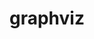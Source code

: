 ---
title: "graphviz"
layout: cache
categories: [package, develop]
meta: {"versions": ["12.1.0", "8.0.5"], "compilers": ["gcc@=10.2.1", "gcc@=11.4.0", "gcc@=7.5.0"], "oss": ["centos7", "ubuntu18.04", "ubuntu22.04"], "platforms": ["linux"], "targets": ["x86_64_v3"], "stacks": ["developer-tools-manylinux2014", "ml-linux-x86_64-cpu", "ml-linux-x86_64-cuda", "radiuss", "root"], "num_specs": 28, "num_specs_by_stack": {"developer-tools-manylinux2014": 10, "root": 28, "radiuss": 9, "ml-linux-x86_64-cuda": 9, "ml-linux-x86_64-cpu": 9}}
spec_details: [{"hash": "kzhxfkvxsed4uytejusrcehommxfdot2", "compiler": "gcc@=10.2.1", "versions": ["8.0.5"], "os": "centos7", "platform": "linux", "target": "x86_64_v3", "variants": ["build_system=autotools", "~doc", "~expat", "~ghostscript", "~gtkplus", "~gts", "~java", "~libgd", "~pangocairo", "~poppler", "~qt", "~quartz", "~x"], "stacks": ["developer-tools-manylinux2014", "root"], "size": "-", "tarball": "https://binaries.spack.io/develop/build_cache/linux-centos7-x86_64_v3/gcc-10.2.1/graphviz-8.0.5/linux-centos7-x86_64_v3-gcc-10.2.1-graphviz-8.0.5-kzhxfkvxsed4uytejusrcehommxfdot2.spack"}, {"hash": "f6rdkj5trlynbm2tccg2nyz5alntygx5", "compiler": "gcc@=10.2.1", "versions": ["12.1.0"], "os": "centos7", "platform": "linux", "target": "x86_64_v3", "variants": ["build_system=autotools", "~doc", "~expat", "~ghostscript", "~gtkplus", "~gts", "~java", "~libgd", "~pangocairo", "~poppler", "~qt", "~quartz", "~x"], "stacks": ["developer-tools-manylinux2014", "root"], "size": "-", "tarball": "https://binaries.spack.io/develop/build_cache/linux-centos7-x86_64_v3/gcc-10.2.1/graphviz-12.1.0/linux-centos7-x86_64_v3-gcc-10.2.1-graphviz-12.1.0-f6rdkj5trlynbm2tccg2nyz5alntygx5.spack"}, {"hash": "6bgcvxqbw7s33h3zdjj2hbvlwxmiggx6", "compiler": "gcc@=10.2.1", "versions": ["12.1.0"], "os": "centos7", "platform": "linux", "target": "x86_64_v3", "variants": ["build_system=autotools", "~doc", "~expat", "~ghostscript", "~gtkplus", "~gts", "~java", "~libgd", "~pangocairo", "~poppler", "~qt", "~quartz", "~x"], "stacks": ["developer-tools-manylinux2014", "root"], "size": "-", "tarball": "https://binaries.spack.io/develop/build_cache/linux-centos7-x86_64_v3/gcc-10.2.1/graphviz-12.1.0/linux-centos7-x86_64_v3-gcc-10.2.1-graphviz-12.1.0-6bgcvxqbw7s33h3zdjj2hbvlwxmiggx6.spack"}, {"hash": "52skd4dki5vq46poexlcajoinybdq5pq", "compiler": "gcc@=10.2.1", "versions": ["12.1.0"], "os": "centos7", "platform": "linux", "target": "x86_64_v3", "variants": ["build_system=autotools", "~doc", "~expat", "~ghostscript", "~gtkplus", "~gts", "~java", "~libgd", "~pangocairo", "~poppler", "~qt", "~quartz", "~x"], "stacks": ["developer-tools-manylinux2014", "root"], "size": "-", "tarball": "https://binaries.spack.io/develop/build_cache/linux-centos7-x86_64_v3/gcc-10.2.1/graphviz-12.1.0/linux-centos7-x86_64_v3-gcc-10.2.1-graphviz-12.1.0-52skd4dki5vq46poexlcajoinybdq5pq.spack"}, {"hash": "kny4syt5putrnkv2zfccjoibenobwhvz", "compiler": "gcc@=10.2.1", "versions": ["12.1.0"], "os": "centos7", "platform": "linux", "target": "x86_64_v3", "variants": ["build_system=autotools", "~doc", "~expat", "~ghostscript", "~gtkplus", "~gts", "~java", "~libgd", "~pangocairo", "~poppler", "~qt", "~quartz", "~x"], "stacks": ["developer-tools-manylinux2014", "root"], "size": "-", "tarball": "https://binaries.spack.io/develop/build_cache/linux-centos7-x86_64_v3/gcc-10.2.1/graphviz-12.1.0/linux-centos7-x86_64_v3-gcc-10.2.1-graphviz-12.1.0-kny4syt5putrnkv2zfccjoibenobwhvz.spack"}, {"hash": "jhjatsg46tqup5rq7lvvlth32wp3sjoz", "compiler": "gcc@=10.2.1", "versions": ["8.0.5"], "os": "centos7", "platform": "linux", "target": "x86_64_v3", "variants": ["build_system=autotools", "~doc", "~expat", "~ghostscript", "~gtkplus", "~gts", "~java", "~libgd", "~pangocairo", "~poppler", "~qt", "~quartz", "~x"], "stacks": ["developer-tools-manylinux2014", "root"], "size": "-", "tarball": "https://binaries.spack.io/develop/build_cache/linux-centos7-x86_64_v3/gcc-10.2.1/graphviz-8.0.5/linux-centos7-x86_64_v3-gcc-10.2.1-graphviz-8.0.5-jhjatsg46tqup5rq7lvvlth32wp3sjoz.spack"}, {"hash": "fo3qz5sfvnb6kiztdkdwx6lmx4wreuic", "compiler": "gcc@=10.2.1", "versions": ["12.1.0"], "os": "centos7", "platform": "linux", "target": "x86_64_v3", "variants": ["build_system=autotools", "~doc", "~expat", "~ghostscript", "~gtkplus", "~gts", "~java", "~libgd", "~pangocairo", "~poppler", "~qt", "~quartz", "~x"], "stacks": ["developer-tools-manylinux2014", "root"], "size": "-", "tarball": "https://binaries.spack.io/develop/build_cache/linux-centos7-x86_64_v3/gcc-10.2.1/graphviz-12.1.0/linux-centos7-x86_64_v3-gcc-10.2.1-graphviz-12.1.0-fo3qz5sfvnb6kiztdkdwx6lmx4wreuic.spack"}, {"hash": "l52fa32ubyjzxo4nqcahc2vxbhl3qe5n", "compiler": "gcc@=10.2.1", "versions": ["12.1.0"], "os": "centos7", "platform": "linux", "target": "x86_64_v3", "variants": ["build_system=autotools", "~doc", "~expat", "~ghostscript", "~gtkplus", "~gts", "~java", "~libgd", "~pangocairo", "~poppler", "~qt", "~quartz", "~x"], "stacks": ["developer-tools-manylinux2014", "root"], "size": "-", "tarball": "https://binaries.spack.io/develop/build_cache/linux-centos7-x86_64_v3/gcc-10.2.1/graphviz-12.1.0/linux-centos7-x86_64_v3-gcc-10.2.1-graphviz-12.1.0-l52fa32ubyjzxo4nqcahc2vxbhl3qe5n.spack"}, {"hash": "gnnrvyfsevflwpa5meastz4fe3bwvhwe", "compiler": "gcc@=10.2.1", "versions": ["8.0.5"], "os": "centos7", "platform": "linux", "target": "x86_64_v3", "variants": ["build_system=autotools", "~doc", "~expat", "~ghostscript", "~gtkplus", "~gts", "~java", "~libgd", "~pangocairo", "~poppler", "~qt", "~quartz", "~x"], "stacks": ["developer-tools-manylinux2014", "root"], "size": "-", "tarball": "https://binaries.spack.io/develop/build_cache/linux-centos7-x86_64_v3/gcc-10.2.1/graphviz-8.0.5/linux-centos7-x86_64_v3-gcc-10.2.1-graphviz-8.0.5-gnnrvyfsevflwpa5meastz4fe3bwvhwe.spack"}, {"hash": "x4xauwmgxghfk4emfnuxnu3au7fkck5q", "compiler": "gcc@=10.2.1", "versions": ["12.1.0"], "os": "centos7", "platform": "linux", "target": "x86_64_v3", "variants": ["build_system=autotools", "~doc", "~expat", "~ghostscript", "~gtkplus", "~gts", "~java", "~libgd", "~pangocairo", "~poppler", "~qt", "~quartz", "~x"], "stacks": ["developer-tools-manylinux2014", "root"], "size": "-", "tarball": "https://binaries.spack.io/develop/build_cache/linux-centos7-x86_64_v3/gcc-10.2.1/graphviz-12.1.0/linux-centos7-x86_64_v3-gcc-10.2.1-graphviz-12.1.0-x4xauwmgxghfk4emfnuxnu3au7fkck5q.spack"}, {"hash": "j5drshki7qdfsrgtwoihd5jtpeamgues", "compiler": "gcc@=7.5.0", "versions": ["8.0.5"], "os": "ubuntu18.04", "platform": "linux", "target": "x86_64_v3", "variants": ["build_system=autotools", "~doc", "~expat", "~ghostscript", "~gtkplus", "~gts", "~java", "~libgd", "~pangocairo", "~poppler", "~qt", "~quartz", "~x"], "stacks": ["root", "radiuss"], "size": "-", "tarball": "https://binaries.spack.io/develop/build_cache/linux-ubuntu18.04-x86_64_v3/gcc-7.5.0/graphviz-8.0.5/linux-ubuntu18.04-x86_64_v3-gcc-7.5.0-graphviz-8.0.5-j5drshki7qdfsrgtwoihd5jtpeamgues.spack"}, {"hash": "346ylecf65oyyb6y6jpbjv5vt5lyih4r", "compiler": "gcc@=7.5.0", "versions": ["8.0.5"], "os": "ubuntu18.04", "platform": "linux", "target": "x86_64_v3", "variants": ["build_system=autotools", "~doc", "~expat", "~ghostscript", "~gtkplus", "~gts", "~java", "~libgd", "~pangocairo", "~poppler", "~qt", "~quartz", "~x"], "stacks": ["root", "radiuss"], "size": "-", "tarball": "https://binaries.spack.io/develop/build_cache/linux-ubuntu18.04-x86_64_v3/gcc-7.5.0/graphviz-8.0.5/linux-ubuntu18.04-x86_64_v3-gcc-7.5.0-graphviz-8.0.5-346ylecf65oyyb6y6jpbjv5vt5lyih4r.spack"}, {"hash": "xzk2p56npaj3rynnftqgwjgpuc6kpbqp", "compiler": "gcc@=7.5.0", "versions": ["12.1.0"], "os": "ubuntu18.04", "platform": "linux", "target": "x86_64_v3", "variants": ["build_system=autotools", "~doc", "~expat", "~ghostscript", "~gtkplus", "~gts", "~java", "~libgd", "~pangocairo", "~poppler", "~qt", "~quartz", "~x"], "stacks": ["root", "radiuss"], "size": "-", "tarball": "https://binaries.spack.io/develop/build_cache/linux-ubuntu18.04-x86_64_v3/gcc-7.5.0/graphviz-12.1.0/linux-ubuntu18.04-x86_64_v3-gcc-7.5.0-graphviz-12.1.0-xzk2p56npaj3rynnftqgwjgpuc6kpbqp.spack"}, {"hash": "qvje223tikgb5t2wxa5uac7kdzyjjegu", "compiler": "gcc@=7.5.0", "versions": ["12.1.0"], "os": "ubuntu18.04", "platform": "linux", "target": "x86_64_v3", "variants": ["build_system=autotools", "~doc", "~expat", "~ghostscript", "~gtkplus", "~gts", "~java", "~libgd", "~pangocairo", "~poppler", "~qt", "~quartz", "~x"], "stacks": ["root", "radiuss"], "size": "-", "tarball": "https://binaries.spack.io/develop/build_cache/linux-ubuntu18.04-x86_64_v3/gcc-7.5.0/graphviz-12.1.0/linux-ubuntu18.04-x86_64_v3-gcc-7.5.0-graphviz-12.1.0-qvje223tikgb5t2wxa5uac7kdzyjjegu.spack"}, {"hash": "ousjc6keyu724adxb7w2ooq524wyujve", "compiler": "gcc@=7.5.0", "versions": ["12.1.0"], "os": "ubuntu18.04", "platform": "linux", "target": "x86_64_v3", "variants": ["build_system=autotools", "~doc", "~expat", "~ghostscript", "~gtkplus", "~gts", "~java", "~libgd", "~pangocairo", "~poppler", "~qt", "~quartz", "~x"], "stacks": ["root", "radiuss"], "size": "-", "tarball": "https://binaries.spack.io/develop/build_cache/linux-ubuntu18.04-x86_64_v3/gcc-7.5.0/graphviz-12.1.0/linux-ubuntu18.04-x86_64_v3-gcc-7.5.0-graphviz-12.1.0-ousjc6keyu724adxb7w2ooq524wyujve.spack"}, {"hash": "rk64lb6roax5lwvvh55bmztdmc2pjoqy", "compiler": "gcc@=7.5.0", "versions": ["12.1.0"], "os": "ubuntu18.04", "platform": "linux", "target": "x86_64_v3", "variants": ["build_system=autotools", "~doc", "~expat", "~ghostscript", "~gtkplus", "~gts", "~java", "~libgd", "~pangocairo", "~poppler", "~qt", "~quartz", "~x"], "stacks": ["root", "radiuss"], "size": "-", "tarball": "https://binaries.spack.io/develop/build_cache/linux-ubuntu18.04-x86_64_v3/gcc-7.5.0/graphviz-12.1.0/linux-ubuntu18.04-x86_64_v3-gcc-7.5.0-graphviz-12.1.0-rk64lb6roax5lwvvh55bmztdmc2pjoqy.spack"}, {"hash": "hkok4mbmfsb6aa7gahu5p5ez7seonwas", "compiler": "gcc@=7.5.0", "versions": ["12.1.0"], "os": "ubuntu18.04", "platform": "linux", "target": "x86_64_v3", "variants": ["build_system=autotools", "~doc", "~expat", "~ghostscript", "~gtkplus", "~gts", "~java", "~libgd", "~pangocairo", "~poppler", "~qt", "~quartz", "~x"], "stacks": ["root", "radiuss"], "size": "-", "tarball": "https://binaries.spack.io/develop/build_cache/linux-ubuntu18.04-x86_64_v3/gcc-7.5.0/graphviz-12.1.0/linux-ubuntu18.04-x86_64_v3-gcc-7.5.0-graphviz-12.1.0-hkok4mbmfsb6aa7gahu5p5ez7seonwas.spack"}, {"hash": "p3ciegtnbj5eot6dyywfosy576o4ihy2", "compiler": "gcc@=7.5.0", "versions": ["12.1.0"], "os": "ubuntu18.04", "platform": "linux", "target": "x86_64_v3", "variants": ["build_system=autotools", "~doc", "~expat", "~ghostscript", "~gtkplus", "~gts", "~java", "~libgd", "~pangocairo", "~poppler", "~qt", "~quartz", "~x"], "stacks": ["root", "radiuss"], "size": "-", "tarball": "https://binaries.spack.io/develop/build_cache/linux-ubuntu18.04-x86_64_v3/gcc-7.5.0/graphviz-12.1.0/linux-ubuntu18.04-x86_64_v3-gcc-7.5.0-graphviz-12.1.0-p3ciegtnbj5eot6dyywfosy576o4ihy2.spack"}, {"hash": "xcyulrvj5f7tmysmsqkq4azmv66cfwcf", "compiler": "gcc@=7.5.0", "versions": ["8.0.5"], "os": "ubuntu18.04", "platform": "linux", "target": "x86_64_v3", "variants": ["build_system=autotools", "~doc", "~expat", "~ghostscript", "~gtkplus", "~gts", "~java", "~libgd", "~pangocairo", "~poppler", "~qt", "~quartz", "~x"], "stacks": ["root", "radiuss"], "size": "-", "tarball": "https://binaries.spack.io/develop/build_cache/linux-ubuntu18.04-x86_64_v3/gcc-7.5.0/graphviz-8.0.5/linux-ubuntu18.04-x86_64_v3-gcc-7.5.0-graphviz-8.0.5-xcyulrvj5f7tmysmsqkq4azmv66cfwcf.spack"}, {"hash": "lcfc4xota67cgnug42vazqjuzhiopbux", "compiler": "gcc@=11.4.0", "versions": ["12.1.0"], "os": "ubuntu22.04", "platform": "linux", "target": "x86_64_v3", "variants": ["build_system=autotools", "~doc", "~expat", "~ghostscript", "~gtkplus", "~gts", "~java", "~libgd", "~pangocairo", "~poppler", "~qt", "~quartz", "~x"], "stacks": ["ml-linux-x86_64-cuda", "root", "ml-linux-x86_64-cpu"], "size": "-", "tarball": "https://binaries.spack.io/develop/build_cache/linux-ubuntu22.04-x86_64_v3/gcc-11.4.0/graphviz-12.1.0/linux-ubuntu22.04-x86_64_v3-gcc-11.4.0-graphviz-12.1.0-lcfc4xota67cgnug42vazqjuzhiopbux.spack"}, {"hash": "rqvo2dvrqnevoivgnicoyf6tk5p3pvqu", "compiler": "gcc@=11.4.0", "versions": ["12.1.0"], "os": "ubuntu22.04", "platform": "linux", "target": "x86_64_v3", "variants": ["build_system=autotools", "~doc", "~expat", "~ghostscript", "~gtkplus", "~gts", "~java", "~libgd", "~pangocairo", "~poppler", "~qt", "~quartz", "~x"], "stacks": ["ml-linux-x86_64-cuda", "root", "ml-linux-x86_64-cpu"], "size": "-", "tarball": "https://binaries.spack.io/develop/build_cache/linux-ubuntu22.04-x86_64_v3/gcc-11.4.0/graphviz-12.1.0/linux-ubuntu22.04-x86_64_v3-gcc-11.4.0-graphviz-12.1.0-rqvo2dvrqnevoivgnicoyf6tk5p3pvqu.spack"}, {"hash": "cqlnwr3gt45yrkbxl27dxrrmh46ai4ks", "compiler": "gcc@=11.4.0", "versions": ["8.0.5"], "os": "ubuntu22.04", "platform": "linux", "target": "x86_64_v3", "variants": ["build_system=autotools", "~doc", "~expat", "~ghostscript", "~gtkplus", "~gts", "~java", "~libgd", "~pangocairo", "~poppler", "~qt", "~quartz", "~x"], "stacks": ["ml-linux-x86_64-cuda", "root", "ml-linux-x86_64-cpu"], "size": "-", "tarball": "https://binaries.spack.io/develop/build_cache/linux-ubuntu22.04-x86_64_v3/gcc-11.4.0/graphviz-8.0.5/linux-ubuntu22.04-x86_64_v3-gcc-11.4.0-graphviz-8.0.5-cqlnwr3gt45yrkbxl27dxrrmh46ai4ks.spack"}, {"hash": "z5lavwcgxdz7gqwpcjfsuwxie5cxlps7", "compiler": "gcc@=11.4.0", "versions": ["12.1.0"], "os": "ubuntu22.04", "platform": "linux", "target": "x86_64_v3", "variants": ["build_system=autotools", "~doc", "~expat", "~ghostscript", "~gtkplus", "~gts", "~java", "~libgd", "~pangocairo", "~poppler", "~qt", "~quartz", "~x"], "stacks": ["ml-linux-x86_64-cuda", "root", "ml-linux-x86_64-cpu"], "size": "-", "tarball": "https://binaries.spack.io/develop/build_cache/linux-ubuntu22.04-x86_64_v3/gcc-11.4.0/graphviz-12.1.0/linux-ubuntu22.04-x86_64_v3-gcc-11.4.0-graphviz-12.1.0-z5lavwcgxdz7gqwpcjfsuwxie5cxlps7.spack"}, {"hash": "7blpbwcdest6dsmqmib2ukbxt5yhsmce", "compiler": "gcc@=11.4.0", "versions": ["12.1.0"], "os": "ubuntu22.04", "platform": "linux", "target": "x86_64_v3", "variants": ["build_system=autotools", "~doc", "~expat", "~ghostscript", "~gtkplus", "~gts", "~java", "~libgd", "~pangocairo", "~poppler", "~qt", "~quartz", "~x"], "stacks": ["ml-linux-x86_64-cuda", "root", "ml-linux-x86_64-cpu"], "size": "-", "tarball": "https://binaries.spack.io/develop/build_cache/linux-ubuntu22.04-x86_64_v3/gcc-11.4.0/graphviz-12.1.0/linux-ubuntu22.04-x86_64_v3-gcc-11.4.0-graphviz-12.1.0-7blpbwcdest6dsmqmib2ukbxt5yhsmce.spack"}, {"hash": "3liukifckapz2ouu6tmi6ey25iyqcy6r", "compiler": "gcc@=11.4.0", "versions": ["8.0.5"], "os": "ubuntu22.04", "platform": "linux", "target": "x86_64_v3", "variants": ["build_system=autotools", "~doc", "~expat", "~ghostscript", "~gtkplus", "~gts", "~java", "~libgd", "~pangocairo", "~poppler", "~qt", "~quartz", "~x"], "stacks": ["ml-linux-x86_64-cuda", "root", "ml-linux-x86_64-cpu"], "size": "-", "tarball": "https://binaries.spack.io/develop/build_cache/linux-ubuntu22.04-x86_64_v3/gcc-11.4.0/graphviz-8.0.5/linux-ubuntu22.04-x86_64_v3-gcc-11.4.0-graphviz-8.0.5-3liukifckapz2ouu6tmi6ey25iyqcy6r.spack"}, {"hash": "zafi4fpcb6ha3t7ht7i2clbtyyqo7sfr", "compiler": "gcc@=11.4.0", "versions": ["12.1.0"], "os": "ubuntu22.04", "platform": "linux", "target": "x86_64_v3", "variants": ["build_system=autotools", "~doc", "~expat", "~ghostscript", "~gtkplus", "~gts", "~java", "~libgd", "~pangocairo", "~poppler", "~qt", "~quartz", "~x"], "stacks": ["ml-linux-x86_64-cuda", "root", "ml-linux-x86_64-cpu"], "size": "-", "tarball": "https://binaries.spack.io/develop/build_cache/linux-ubuntu22.04-x86_64_v3/gcc-11.4.0/graphviz-12.1.0/linux-ubuntu22.04-x86_64_v3-gcc-11.4.0-graphviz-12.1.0-zafi4fpcb6ha3t7ht7i2clbtyyqo7sfr.spack"}, {"hash": "euwlav3ou6gbau7xbrynjl3nttz653e4", "compiler": "gcc@=11.4.0", "versions": ["12.1.0"], "os": "ubuntu22.04", "platform": "linux", "target": "x86_64_v3", "variants": ["build_system=autotools", "~doc", "~expat", "~ghostscript", "~gtkplus", "~gts", "~java", "~libgd", "~pangocairo", "~poppler", "~qt", "~quartz", "~x"], "stacks": ["ml-linux-x86_64-cuda", "root", "ml-linux-x86_64-cpu"], "size": "-", "tarball": "https://binaries.spack.io/develop/build_cache/linux-ubuntu22.04-x86_64_v3/gcc-11.4.0/graphviz-12.1.0/linux-ubuntu22.04-x86_64_v3-gcc-11.4.0-graphviz-12.1.0-euwlav3ou6gbau7xbrynjl3nttz653e4.spack"}, {"hash": "gqnhma7ksga4b54du3eigqnbqtsu6l4t", "compiler": "gcc@=11.4.0", "versions": ["8.0.5"], "os": "ubuntu22.04", "platform": "linux", "target": "x86_64_v3", "variants": ["build_system=autotools", "~doc", "~expat", "~ghostscript", "~gtkplus", "~gts", "~java", "~libgd", "~pangocairo", "~poppler", "~qt", "~quartz", "~x"], "stacks": ["ml-linux-x86_64-cuda", "root", "ml-linux-x86_64-cpu"], "size": "-", "tarball": "https://binaries.spack.io/develop/build_cache/linux-ubuntu22.04-x86_64_v3/gcc-11.4.0/graphviz-8.0.5/linux-ubuntu22.04-x86_64_v3-gcc-11.4.0-graphviz-8.0.5-gqnhma7ksga4b54du3eigqnbqtsu6l4t.spack"}]
---
